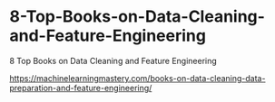 # 8-Top-Books-on-Data-Cleaning-and-Feature-Engineering
8 Top Books on Data Cleaning and Feature Engineering


https://machinelearningmastery.com/books-on-data-cleaning-data-preparation-and-feature-engineering/
